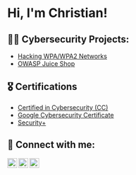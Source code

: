 <h1>Hi, I'm Christian! </h1>

<h2>👨‍💻 Cybersecurity Projects:</h2>

- [Hacking WPA/WPA2 Networks](https://github.com/cabby1234/ActiveDirectoryLab)
- [OWASP Juice Shop](https://github.com/cabby1234/OWASPJuiceShop)

  
<h2>🎖️ Certifications</h2>

- [Certified in Cybersecurity (CC)](https://www.credly.com/badges/bc460df7-3f89-45d4-b35d-4955edf75bc2/linked_in_profile)
- [Google Cybersecurity Certificate](https://www.credly.com/badges/dcd95dac-1adf-4471-a886-728fd3d6b1b3/linked_in_profile)
- [Security+](https://www.credly.com/badges/62ff37d6-a60c-4ffb-80b6-e1fd422fe7b0/linked_in_profile)

<h2> 🤳 Connect with me:</h2>

[<img align="left" alt="JoshMadakor | Twitter" width="22px" src="https://cdn.jsdelivr.net/npm/simple-icons@v3/icons/twitter.svg" />][twitter]
[<img align="left" alt="JoshMadakor | LinkedIn" width="22px" src="https://cdn.jsdelivr.net/npm/simple-icons@v3/icons/linkedin.svg" />][linkedin]
[<img align="left" alt="JoshMadakor | Instagram" width="22px" src="https://cdn.jsdelivr.net/npm/simple-icons@v3/icons/instagram.svg" />][instagram]

[twitter]: https://twitter.com/c_bermudez32
[instagram]: https://www.instagram.com/cbbermudez_/
[linkedin]: https://linkedin.com/in/christianberm
